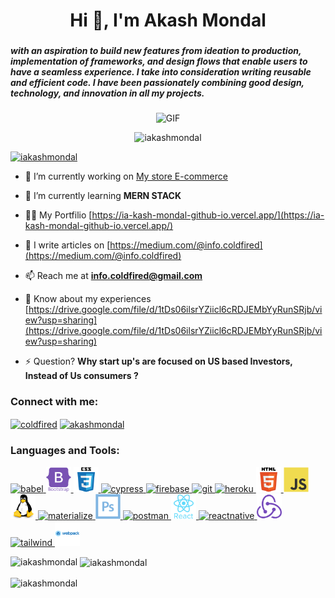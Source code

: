 <h1 align="center">Hi 👋, I'm Akash Mondal</h1>
<h3 align="center" an aspiring Full Stack MERN Developer from India.</h3>
<h5> with an aspiration to build new features from ideation to production, implementation of frameworks, and design flows that enable users to have a seamless experience. I take into consideration writing reusable and efficient code. I have been passionately combining good design, technology, and innovation in all my projects.</h5>

<div align="center"> <img src="https://i.giphy.com/media/M9gbBd9nbDrOTu1Mqx/giphy.webp" alt="GIF"/>
</div>

<p align="center"> <img src="https://komarev.com/ghpvc/?username=iakashmondal&label=Profile%20views&color=0e75b6&style=flat" alt="iakashmondal" /> </p>

<p align="left"> <a href="https://github.com/ryo-ma/github-profile-trophy"><img src="https://github-profile-trophy.vercel.app/?username=iakashmondal" alt="iakashmondal" /></a> </p>

- 🔭 I’m currently working on [My store E-commerce](https://github.com/IAkashMondal/My_Store)

- 🌱 I’m currently learning **MERN STACK**

- 👨‍💻 My Portfilio [https://ia-kash-mondal-github-io.vercel.app/](https://ia-kash-mondal-github-io.vercel.app/)

- 📝 I  write articles on [https://medium.com/@info.coldfired](https://medium.com/@info.coldfired)

- 📫 Reach me at **info.coldfired@gmail.com**

- 📄 Know about my experiences [https://drive.google.com/file/d/1tDs06ilsrYZiicl6cRDJEMbYyRunSRjb/view?usp=sharing](https://drive.google.com/file/d/1tDs06ilsrYZiicl6cRDJEMbYyRunSRjb/view?usp=sharing)

- ⚡ Question? **Why start up's are focused on US based Investors, Instead of Us consumers ?**

<h3 align="left">Connect with me:</h3>
<p align="left">
<a href="https://twitter.com/coldfired" target="blank"><img align="center" src="https://raw.githubusercontent.com/rahuldkjain/github-profile-readme-generator/master/src/images/icons/Social/twitter.svg" alt="coldfired" height="30" width="40" /></a>
<a href="https://www.linkedin.com/in/akash-mondal-859b4b228/" target="_blank"><img align="center" src="https://raw.githubusercontent.com/rahuldkjain/github-profile-readme-generator/master/src/images/icons/Social/linked-in-alt.svg" alt="akashmondal" height="30" width="40" /></a>
</p>

<h3 align="left">Languages and Tools:</h3>
<p align="left"> <a href="https://babeljs.io/" target="_blank" rel="noreferrer"> <img src="https://www.vectorlogo.zone/logos/babeljs/babeljs-icon.svg" alt="babel" width="40" height="40"/> </a> <a href="https://getbootstrap.com" target="_blank" rel="noreferrer"> <img src="https://raw.githubusercontent.com/devicons/devicon/master/icons/bootstrap/bootstrap-plain-wordmark.svg" alt="bootstrap" width="40" height="40"/> </a> <a href="https://www.w3schools.com/css/" target="_blank" rel="noreferrer"> <img src="https://raw.githubusercontent.com/devicons/devicon/master/icons/css3/css3-original-wordmark.svg" alt="css3" width="40" height="40"/> </a> <a href="https://www.cypress.io" target="_blank" rel="noreferrer"> <img src="https://raw.githubusercontent.com/simple-icons/simple-icons/6e46ec1fc23b60c8fd0d2f2ff46db82e16dbd75f/icons/cypress.svg" alt="cypress" width="40" height="40"/> </a> <a href="https://firebase.google.com/" target="_blank" rel="noreferrer"> <img src="https://www.vectorlogo.zone/logos/firebase/firebase-icon.svg" alt="firebase" width="40" height="40"/> </a> <a href="https://git-scm.com/" target="_blank" rel="noreferrer"> <img src="https://www.vectorlogo.zone/logos/git-scm/git-scm-icon.svg" alt="git" width="40" height="40"/> </a> <a href="https://heroku.com" target="_blank" rel="noreferrer"> <img src="https://www.vectorlogo.zone/logos/heroku/heroku-icon.svg" alt="heroku" width="40" height="40"/> </a> <a href="https://www.w3.org/html/" target="_blank" rel="noreferrer"> <img src="https://raw.githubusercontent.com/devicons/devicon/master/icons/html5/html5-original-wordmark.svg" alt="html5" width="40" height="40"/> </a> <a href="https://developer.mozilla.org/en-US/docs/Web/JavaScript" target="_blank" rel="noreferrer"> <img src="https://raw.githubusercontent.com/devicons/devicon/master/icons/javascript/javascript-original.svg" alt="javascript" width="40" height="40"/> </a> <a href="https://www.linux.org/" target="_blank" rel="noreferrer"> <img src="https://raw.githubusercontent.com/devicons/devicon/master/icons/linux/linux-original.svg" alt="linux" width="40" height="40"/> </a> <a href="https://materializecss.com/" target="_blank" rel="noreferrer"> <img src="https://raw.githubusercontent.com/prplx/svg-logos/5585531d45d294869c4eaab4d7cf2e9c167710a9/svg/materialize.svg" alt="materialize" width="40" height="40"/> </a> <a href="https://www.photoshop.com/en" target="_blank" rel="noreferrer"> <img src="https://raw.githubusercontent.com/devicons/devicon/master/icons/photoshop/photoshop-line.svg" alt="photoshop" width="40" height="40"/> </a> <a href="https://postman.com" target="_blank" rel="noreferrer"> <img src="https://www.vectorlogo.zone/logos/getpostman/getpostman-icon.svg" alt="postman" width="40" height="40"/> </a> <a href="https://reactjs.org/" target="_blank" rel="noreferrer"> <img src="https://raw.githubusercontent.com/devicons/devicon/master/icons/react/react-original-wordmark.svg" alt="react" width="40" height="40"/> </a> <a href="https://reactnative.dev/" target="_blank" rel="noreferrer"> <img src="https://reactnative.dev/img/header_logo.svg" alt="reactnative" width="40" height="40"/> </a> <a href="https://redux.js.org" target="_blank" rel="noreferrer"> <img src="https://raw.githubusercontent.com/devicons/devicon/master/icons/redux/redux-original.svg" alt="redux" width="40" height="40"/> </a> <a href="https://tailwindcss.com/" target="_blank" rel="noreferrer"> <img src="https://www.vectorlogo.zone/logos/tailwindcss/tailwindcss-icon.svg" alt="tailwind" width="40" height="40"/> </a> <a href="https://webpack.js.org" target="_blank" rel="noreferrer"> <img src="https://raw.githubusercontent.com/devicons/devicon/d00d0969292a6569d45b06d3f350f463a0107b0d/icons/webpack/webpack-original-wordmark.svg" alt="webpack" width="40" height="40"/> </a> </p>

<p><img align="left" src="https://github-readme-stats.vercel.app/api/top-langs?username=iakashmondal&show_icons=true&locale=en&layout=compact" alt="iakashmondal" /></p>

<p>&nbsp;<img align="center" src="https://github-readme-stats.vercel.app/api?username=iakashmondal&show_icons=true&locale=en" alt="iakashmondal" /></p>

<p><img align="center" src="https://github-readme-streak-stats.herokuapp.com/?user=iakashmondal&" alt="iakashmondal" /></p>
